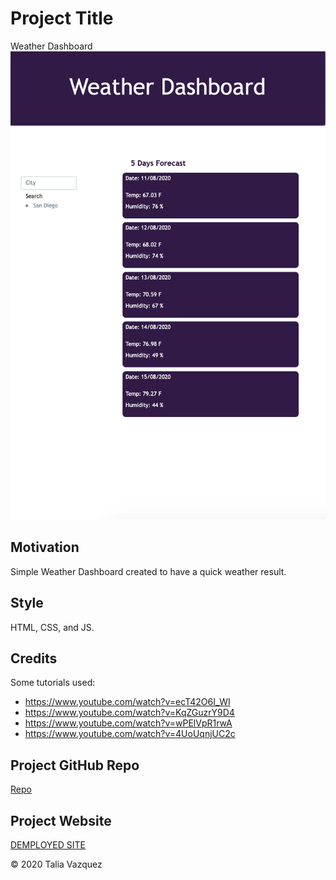 # Project Title

Weather Dashboard
![A Screenshot of the Weather Dashboard](./assets/simple-weather-dashboard.png)

## Motivation

Simple Weather Dashboard created to have a quick weather result.

## Style

HTML, CSS, and JS.

## Credits
Some tutorials used:
* https://www.youtube.com/watch?v=ecT42O6I_WI
* https://www.youtube.com/watch?v=KqZGuzrY9D4
* https://www.youtube.com/watch?v=wPElVpR1rwA
* https://www.youtube.com/watch?v=4UoUqnjUC2c

## Project GitHub Repo

<a href="https://github.com/taliavazquez/HW-Server-Side-APIs/"><bold>Repo</bold></a>

## Project Website

<a href="https://taliavazquez.github.io/HW-Server-Side-APIs/"><bold>DEMPLOYED SITE</bold></a>

© 2020 Talia Vazquez
